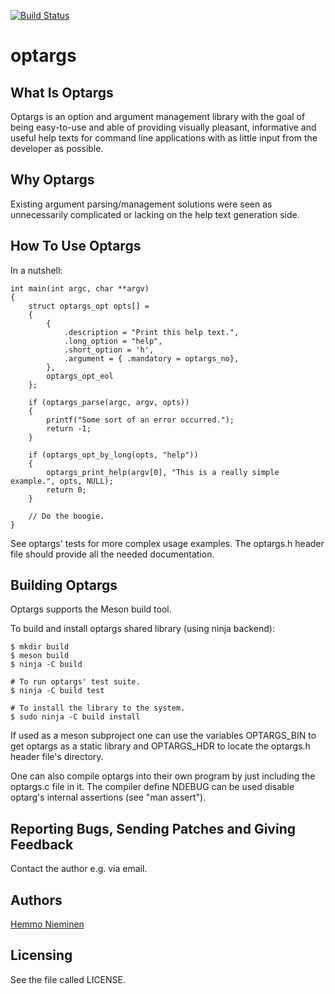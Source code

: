 [![Build Status](https://travis-ci.org/trhd/optargs.svg)](https://travis-ci.org/trhd/optargs)

optargs
=======

What Is Optargs
---------------

Optargs is an option and argument management library with the goal of
being easy-to-use and able of providing visually pleasant, informative and
useful help texts for command line applications with as little input from
the developer as possible.


Why Optargs
-----------

Existing argument parsing/management solutions were seen as unnecessarily
complicated or lacking on the help text generation side.


How To Use Optargs
------------------

In a nutshell:

	int main(int argc, char **argv)
	{
		struct optargs_opt opts[] =
		{
			{
				.description = "Print this help text.",
				.long_option = "help",
				.short_option = 'h',
				.argument = { .mandatory = optargs_no},
			},
			optargs_opt_eol
		};

		if (optargs_parse(argc, argv, opts))
		{
			printf("Some sort of an error occurred.");
			return -1;
		}

		if (optargs_opt_by_long(opts, "help"))
		{
			optargs_print_help(argv[0], "This is a really simple example.", opts, NULL);
			return 0;
		}

		// Do the boogie.
	}

See optargs' tests for more complex usage examples. The optargs.h header
file should provide all the needed documentation.


Building Optargs
----------------

Optargs supports the Meson build tool.

To build and install optargs shared library (using ninja backend):

	$ mkdir build
	$ meson build
	$ ninja -C build

	# To run optargs' test suite.
	$ ninja -C build test

	# To install the library to the system.
	$ sudo ninja -C build install

If used as a meson subproject one can use the variables OPTARGS_BIN to get
optargs as a static library and OPTARGS_HDR to locate the optargs.h header
file's directory.

One can also compile optargs into their own program by just including the
optargs.c file in it. The compiler define NDEBUG can be used disable
optarg's internal assertions (see "man assert").


Reporting Bugs, Sending Patches and Giving Feedback
---------------------------------------------------

Contact the author e.g. via email.


Authors
-------

[Hemmo Nieminen](mailto:hemmo.nieminen@iki.fi)


Licensing
---------

See the file called LICENSE.
